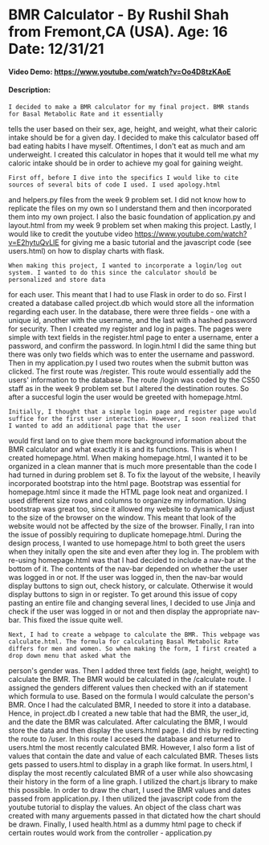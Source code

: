 # BMR Calculator - By Rushil Shah from Fremont,CA (USA). Age: 16 Date: 12/31/21
#### Video Demo:  https://www.youtube.com/watch?v=Oo4D8tzKAoE
#### Description:

    I decided to make a BMR calculator for my final project. BMR stands for Basal Metabolic Rate and it essentially
tells the user based on their sex, age, height, and weight, what their caloric intake should be for a given day. I decided
to make this calculator based off bad eating habits I have myself. Oftentimes, I don't eat as much and am underweight. I created this
calculator in hopes that it would tell me what my caloric intake should be in order to achieve my goal for gaining weight.

    First off, before I dive into the specifics I would like to cite sources of several bits of code I used. I used apology.html
and helpers.py files from the week 9 problem set. I did not know how to replicate the files on my own so I understand them and then incorporated them
into my own project. I also the basic foundation of application.py and layout.html from my week 9 problem set when making this project. Lastly,
I would like to credit the youtube video https://www.youtube.com/watch?v=E2hytuQvLlE for giving me a basic tutorial and the javascript code
(see users.html) on how to display charts with flask.

    When making this project, I wanted to incorporate a login/log out system. I wanted to do this since the calculator should be personalized and store data
for each user. This meant that I had to use Flask in order to do so. First I created a database called project.db which would store all the information regarding each user.
In the database, there were three fields - one with a unique id, another with the username, and the last with a hashed password for security. Then
I created my register and log in pages. The pages were simple with text fields in the register.html page to enter a username, enter a password, and confirm the password.
In login.html I did the same thing but there was only two fields which was to enter the username and password. Then in my application.py I used two routes when the submit button was clicked.
The first route was /register. This route would essentially add the users' information to the database. The route /login was coded by the CS50 staff as in the week 9 problem set
but I altered the destination routes. So after a succesful login the user would be greeted with homepage.html.

    Initially, I thought that a simple login page and register page would suffice for the first user interaction. However, I soon realized that I wanted to add an additional page that the user
would first land on to give them more background information about the BMR calculator and what exactly it is and its functions. This is when I created homepage.html. When making homepage.html, I wanted it to be
organized in a clean manner that is much more presentable than the code I had turned in during problem set 8. To fix the layout of the website, I heavily incorporated bootstrap into the html page. Bootstrap was essential
for homepage.html since it made the HTML page look neat and organized. I used different size rows and columns to organize my information. Using bootstrap was great too, since it allowed my website to dynamically adjust to the size
of the browser on the window. This meant that look of the website would not be affected by the size of the browser. Finally, I ran into the issue of possibly requiring to duplicate homepage.html.
During the design process, I wanted to use homepage.html to both greet the users when they initally open the site and even after they log in. The problem with re-using homepage.html was that I had decided to include a nav-bar
at the bottom of it. The contents of the nav-bar depended on whether the user was logged in or not. If the user was logged in, then the nav-bar would display buttons to sign out, check history, or calculate. Otherwise it would display buttons
to sign in or register. To get around this issue of copy pasting an entire file and changing several lines, I decided to use Jinja and check if the user was logged in or not and then display the appropriate nav-bar. This fixed the issue quite well.

    Next, I had to create a webpage to calculate the BMR. This webpage was calculate.html. The formula for calculating Basal Metabolic Rate differs for men and women. So when making the form, I first created a drop down menu that asked what the
person's gender was. Then I added three text fields (age, height, weight) to calculate the BMR. The BMR would be calculated in the /calculate route. I assigned the genders different values then checked with an if statement which formula to use. Based on the formula I would calculate the person's BMR.
Once I had the calculated BMR, I needed to store it into a database. Hence, in project.db I created a new table that had the BMR, the user_id, and the date the BMR was calculated. After calculating the BMR, I would store the data and then display the users.html page. I did this by redirecting the route
to /user. In this route I accesed the database and returned to users.html the most recently calculated BMR. However, I also form a list of values that contain the date and value of each calculated BMR. Theses lists gets passed to users.html to display in a graph like format.
In users.html, I display the most recently calculated BMR of a user while also showcasing their history in the form of a line graph. I utilized the chart.js library to make this possible. In order to draw the chart, I used the BMR values and dates passed from application.py. I then utilized the javascript code from the
youtube tutorial to display the values. An object of the class chart was created with many arguements passed in that dictated how the chart should be drawn. Finally, I used health.html as a dummy html page to check if certain routes would work from the controller - application.py



